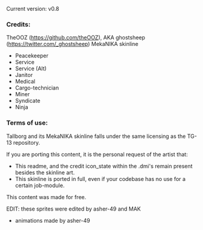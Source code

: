 Current version: v0.8

### Credits:
TheOOZ (https://github.com/theOOZ), AKA ghostsheep (https://twitter.com/_ghostsheep)
MekaNIKA skinline
 -	Peacekeeper
 -	Service
 -	Service (Alt)
 -	Janitor
 -	Medical
 -	Cargo-technician
 -	Miner
 -	Syndicate
 -	Ninja

### Terms of use:
Tallborg and its MekaNIKA skinline falls under the same licensing as the TG-13 repository.

If you are porting this content, it is the personal request of the artist that:
 -	This readme, and the credit icon_state within the .dmi's remain present besides the skinline art.
 -	This skinline is ported in full, even if your codebase has no use for a certain job-module.

This content was made for free.




EDIT:
these sprites were edited by asher-49 and MAK
- animations made by asher-49